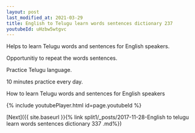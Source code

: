 ```yaml
---
layout: post
last_modified_at: 2021-03-29
title: English to Telugu learn words sentences dictionary 237 
youtubeId: uHzbw5wtgvc
---
```

 
 
Helps to learn Telugu words and sentences for English speakers.

Opportunitiy to repeat the words sentences. 

Practice Telugu language. 
 
10 minutes practice every day. 
 
How to learn Telugu words and sentences for English speakers 
 
{% include youtubePlayer.html id=page.youtubeId %}
 
 
[Next]({{ site.baseurl }}{% link  split1/_posts/2017-11-28-English to telugu learn words sentences dictionary 337 .md%})
 
